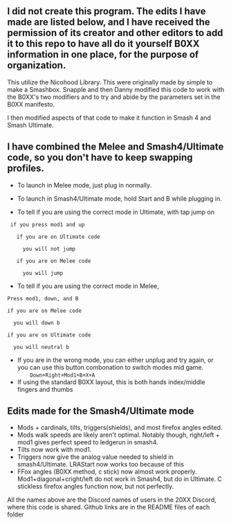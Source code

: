 ## I did not create this program. The edits I have made are listed below, and I have received the permission of its creator and other editors to add it to this repo to have all do it yourself B0XX information in one place, for the purpose of organization.

This utilize the Nicohood Library. This were originally made by simple to make a Smashbox. Snapple and then Danny modified this code to work with the B0XX's two modifiers and to try and abide by the parameters set in the B0XX manifesto.

I then modified aspects of that code to make it function in Smash 4 and Smash Ultimate.
## I have combined the Melee and Smash4/Ultimate code, so you don't have to keep swapping profiles.
 *  To launch in Melee mode, just plug in normally.
 *  To launch in Smash4/Ultimate mode, hold Start and B while plugging in.
 
 *    To tell if you are using the correct mode in Ultimate, with tap jump on

     if you press mod1 and up
     
       if you are on Ultimate code
     
         you will not jump
       
       if you are on Melee code
         
         you will jump


 *    To tell if you are using the correct mode in Melee,

    Press mod1, down, and B
    
    if you are on Melee code
      
      you will down b
    
    if you are on Ultimate code
      
      you will neutral b  

 *  If you are in the wrong mode, you can either unplug and try again, or you can use this button combonation to switch modes mid game.  
 `    Down+Right+Mod1+B+X+A`
 *  If using the standard B0XX layout, this is both hands index/middle fingers and thumbs

## Edits made for the Smash4/Ultimate mode
 * Mods + cardinals, tilts, triggers(shields), and most firefox angles edited.
 * Mods walk speeds are likely aren't optimal. Notably though, right/left + mod1 gives perfect speed to ledgerun in smash4.
 * Tilts now work with mod1.
 * Triggers now give the analog value needed to shield in smash4/Ultimate. LRAStart now works too because of this
 * FFox angles (B0XX method, c stick) now almost work properly. Mod1+diagonal+cright/left do not work in Smash4, but do in Ultimate. C stickless firefox angles function now, but not perfectly.

All the names above are the Discord names of users in the 20XX Discord, where this code is shared. Github links are in the README files of each folder
